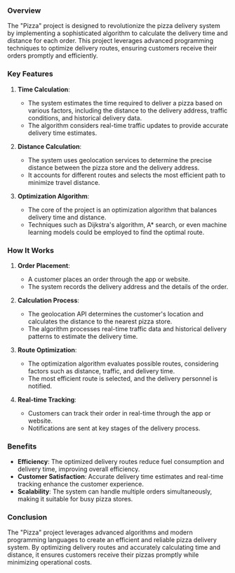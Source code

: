 ### Overview
The "Pizza" project is designed to revolutionize the pizza delivery system by implementing a sophisticated algorithm to calculate the delivery time and distance for each order. This project leverages advanced programming techniques to optimize delivery routes, ensuring customers receive their orders promptly and efficiently.

### Key Features
1. **Time Calculation**:
   - The system estimates the time required to deliver a pizza based on various factors, including the distance to the delivery address, traffic conditions, and historical delivery data.
   - The algorithm considers real-time traffic updates to provide accurate delivery time estimates.

2. **Distance Calculation**:
   - The system uses geolocation services to determine the precise distance between the pizza store and the delivery address.
   - It accounts for different routes and selects the most efficient path to minimize travel distance.

3. **Optimization Algorithm**:
   - The core of the project is an optimization algorithm that balances delivery time and distance. 
   - Techniques such as Dijkstra's algorithm, A* search, or even machine learning models could be employed to find the optimal route.

### How It Works
1. **Order Placement**:
   - A customer places an order through the app or website.
   - The system records the delivery address and the details of the order.

2. **Calculation Process**:
   - The geolocation API determines the customer's location and calculates the distance to the nearest pizza store.
   - The algorithm processes real-time traffic data and historical delivery patterns to estimate the delivery time.
   
3. **Route Optimization**:
   - The optimization algorithm evaluates possible routes, considering factors such as distance, traffic, and delivery time.
   - The most efficient route is selected, and the delivery personnel is notified.

4. **Real-time Tracking**:
   - Customers can track their order in real-time through the app or website.
   - Notifications are sent at key stages of the delivery process.

### Benefits
- **Efficiency**: The optimized delivery routes reduce fuel consumption and delivery time, improving overall efficiency.
- **Customer Satisfaction**: Accurate delivery time estimates and real-time tracking enhance the customer experience.
- **Scalability**: The system can handle multiple orders simultaneously, making it suitable for busy pizza stores.

### Conclusion
The "Pizza" project leverages advanced algorithms and modern programming languages to create an efficient and reliable pizza delivery system. By optimizing delivery routes and accurately calculating time and distance, it ensures customers receive their pizzas promptly while minimizing operational costs.
